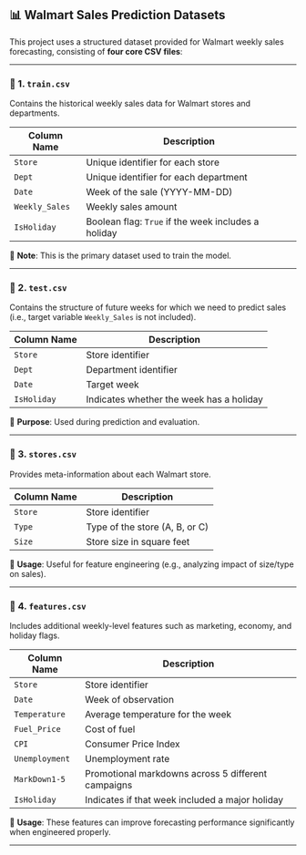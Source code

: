 ## 📊 Walmart Sales Prediction Datasets

This project uses a structured dataset provided for Walmart weekly sales forecasting, consisting of **four core CSV files**:

---

### 📁 1. `train.csv`

Contains the historical weekly sales data for Walmart stores and departments.

| Column Name     | Description                                    |
|------------------|------------------------------------------------|
| `Store`         | Unique identifier for each store               |
| `Dept`          | Unique identifier for each department          |
| `Date`          | Week of the sale (YYYY-MM-DD)                  |
| `Weekly_Sales`  | Weekly sales amount                            |
| `IsHoliday`     | Boolean flag: `True` if the week includes a holiday |

📌 **Note**: This is the primary dataset used to train the model.

---

### 📁 2. `test.csv`

Contains the structure of future weeks for which we need to predict sales (i.e., target variable `Weekly_Sales` is not included).

| Column Name | Description                            |
|--------------|----------------------------------------|
| `Store`     | Store identifier                       |
| `Dept`      | Department identifier                  |
| `Date`      | Target week                            |
| `IsHoliday` | Indicates whether the week has a holiday |

📌 **Purpose**: Used during prediction and evaluation.

---

### 📁 3. `stores.csv`

Provides meta-information about each Walmart store.

| Column Name | Description                        |
|--------------|------------------------------------|
| `Store`     | Store identifier                   |
| `Type`      | Type of the store (A, B, or C)     |
| `Size`      | Store size in square feet          |

📌 **Usage**: Useful for feature engineering (e.g., analyzing impact of size/type on sales).

---

### 📁 4. `features.csv`

Includes additional weekly-level features such as marketing, economy, and holiday flags.

| Column Name      | Description                                           |
|-------------------|-------------------------------------------------------|
| `Store`          | Store identifier                                      |
| `Date`           | Week of observation                                   |
| `Temperature`    | Average temperature for the week                      |
| `Fuel_Price`     | Cost of fuel                                          |
| `CPI`            | Consumer Price Index                                  |
| `Unemployment`   | Unemployment rate                                     |
| `MarkDown1-5`    | Promotional markdowns across 5 different campaigns    |
| `IsHoliday`      | Indicates if that week included a major holiday       |

📌 **Usage**: These features can improve forecasting performance significantly when engineered properly.

---


